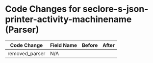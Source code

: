 # Code Changes for seclore-s-json-printer-activity-machinename (Parser)

| Code Change | Field Name | Before | After |
|-------------|------------|--------|-------|
| removed_parser | N/A |  |  |